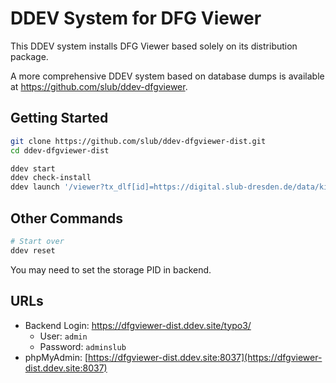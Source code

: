 # DDEV System for DFG Viewer

This DDEV system installs DFG Viewer based solely on its distribution package.

A more comprehensive DDEV system based on database dumps is available at https://github.com/slub/ddev-dfgviewer.

## Getting Started

```bash
git clone https://github.com/slub/ddev-dfgviewer-dist.git
cd ddev-dfgviewer-dist

ddev start
ddev check-install
ddev launch '/viewer?tx_dlf[id]=https://digital.slub-dresden.de/data/kitodo/TheDarea_416971482-19100223/TheDarea_416971482-19100223_mets.xml'
```

## Other Commands

```bash
# Start over
ddev reset
```

You may need to set the storage PID in backend.

## URLs

- Backend Login: https://dfgviewer-dist.ddev.site/typo3/
  - User: `admin`
  - Password: `adminslub`
- phpMyAdmin: [https://dfgviewer-dist.ddev.site:8037](https://dfgviewer-dist.ddev.site:8037)
